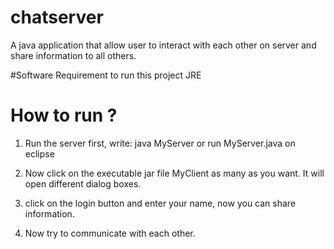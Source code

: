 # chatserver
A java application that allow user to interact with each other on server and share information to all others.

#Software Requirement to run this project
JRE

# How to run ?

1. Run the server first, write: java MyServer or run MyServer.java on eclipse

2. Now click on the executable jar file MyClient as many as you want. It will open different dialog boxes.

3. click on the login button and enter your name, now you can share information.

4. Now try to communicate with each other.






